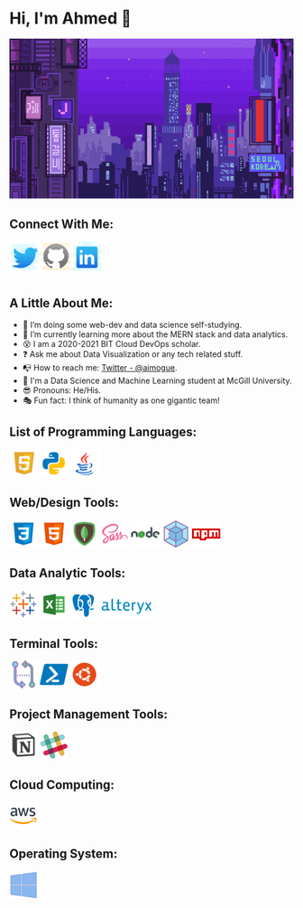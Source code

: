 # Hi, I'm Ahmed 👋

![Banner](video/8b6698a852323f3.gif)

## Connect With Me:

<a href="https://twitter.com/aimogue">
  <img align="left" alt="Ahmed's Twitter" width="55px" src="images/icons8-twitter-100.png" />
</a>
<a href="https://github.com/aimogue">
  <img align="left" alt="Ahmed's Github" width="55px" src="images/icons8-github-100.png" />
</a>
<a href="https://www.linkedin.com/in/siteahmedibrahim/">
  <img align="left" alt="Ahmed's Linkdein" width="55px" src="images/icons8-linkedin-100.png" />
</a>
<br/>
<br/>
<br/>
<br/>

## A Little About Me:

- :telescope: I’m doing some web-dev and data science self-studying.
- :seedling: I’m currently learning more about the MERN stack and data analytics.
- :dizzy_face: I am a 2020-2021 BIT Cloud DevOps scholar.
- :question: Ask me about Data Visualization or any tech related stuff.
- :mailbox_with_no_mail: How to reach me: [Twitter - @aimogue](https://twitter.com/aimogue).
- :closed_book: I'm a Data Science and Machine Learning student at McGill University.
- :sunglasses: Pronouns: He/His.
- :performing_arts: Fun fact: I think of humanity as one gigantic team!

## List of Programming Languages:

![JavaScript](images/icons8-javascript-100.png)
![Python](images/icons8-python-100.png)
![Java](images/icons8-java-100.png)

## Web/Design Tools:

![CSS](images/icons8-css3-100.png)
![HTML](images/icons8-html-5-50.png)
![MongoDB](images/icons8-mongodb-100.png)
![Sass](images/icons8-sass-100.png)
![NODE.JS](images/icons8-nodejs-100.png)
![WebPack](images/icons8-webpack-100.png)
![NPM](images/icons8-npm-100.png)

## Data Analytic Tools:

![Tableau](images/icons8-tableau-software-100.png)
![Excel](images/icons8-microsoft-excel-50.png)
![PostgreSQL](images/icons8-postgresql-48.png)
![Alteryx](images/alteryx.png)

## Terminal Tools:

![GitBash](images/icons8-compare-git-100.png)
![Powershell](images/icons8-powershell-50.png)
![UBUNTU](images/icons8-ubuntu-100.png)

## Project Management Tools:

![NOTION](images/icons8-notion-100.png)
![SLACK](images/icons8-slack-50.png)

## Cloud Computing:

![AWS](images/icons8-amazon-web-services-48.png)

## Operating System:

![Windows10](images/icons8-windows-10-100.png)
